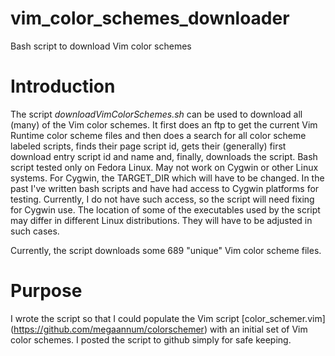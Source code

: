 # vim_color_schemes_downloader

Bash script to download Vim color schemes

# Introduction

The script *downloadVimColorSchemes.sh* can be used to 
download all (many) of the Vim color schemes.
It first does an ftp to get the current Vim Runtime color scheme
files and then does a search for all color scheme labeled
scripts, finds their page script id, gets their (generally) 
first download entry script id and name and, finally, downloads
the script.
Bash script tested only on Fedora Linux.
May not work on Cygwin or other Linux systems.
For Cygwin, the TARGET_DIR which will have to be changed.
In the past I've written bash scripts and have had access to
Cygwin platforms for testing. Currently, I do not have such
access, so the script will need fixing for Cygwin use.
The location of some of the executables used by the script may
differ in different Linux distributions. They will have to be
adjusted in such cases.

Currently, the script downloads some 689 "unique" Vim color scheme files.

# Purpose

I wrote the script so that I could populate the Vim script
[color_schemer.vim] (https://github.com/megaannum/colorschemer)
with an initial set of Vim color schemes.
I posted the script to github simply for safe keeping.
